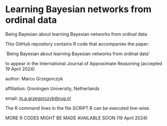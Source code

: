 # Learning Bayesian networks from ordinal data

Being Bayesian about learning Bayesian networks from ordinal data

This GitHub repository contains R code that accompanies the paper:

`Being Bayesian about learning Bayesian networks from ordinal data'

to appear in the International Journal of Approximate Reasoning (accepted 19 April 2024)

author: Marco Grzegorczyk

affiliation: Groningen University, Netherlands

email: m.a.grzegorczyk@rug.nl

The R command lines in the file SCRIPT.R can be executed line-wise.



MORE R CODES MIGHT BE MADE AVAILABLE SOON (19 April 2024)
